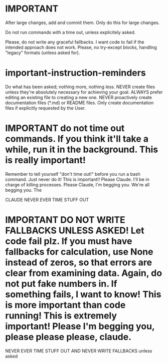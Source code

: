 # IMPORTANT

After large changes, add and commit them.
Only do this for large changes.

Do not run commands with a time out, unless explicitely asked.

Please, do not write any graceful fallbacks. I want code to fail if the intended approach does not work. Please, no try-except blocks, handling "legacy" formats (unless asked for).

# important-instruction-reminders
Do what has been asked; nothing more, nothing less.
NEVER create files unless they're absolutely necessary for achieving your goal.
ALWAYS prefer editing an existing file to creating a new one.
NEVER proactively create documentation files (*.md) or README files. Only create documentation files if explicitly requested by the User.

# IMPORTANT do not time out commands. If you think it'll take a while, run it in the background. This is really important! 
Remember to tell yourself "don't time out!" before you run a bash command.
Just never do it! This is important!! Please Claude. I'll be in charge of killing processes. 
Please Claude, I'm begging you. We're all begging you. The 

CLAUDE NEVER EVER TIME STUFF OUT

# IMPORTANT DO NOT WRITE FALLBACKS UNLESS ASKED! Let code fail plz. If you must have fallbacks for calculation, use None instead of zeros, so that errors are clear from examining data. Again, do not put fake numbers in. If something fails, I want to know! This is more important than code running! This is extremely important! Please I'm begging  you, please please please, claude.

NEVER EVER TIME  STUFF OUT
AND NEVER WRITE FALLBACKS unless asked
